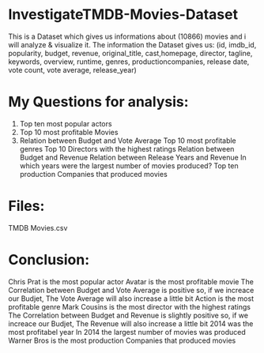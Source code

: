 # InvestigateTMDB-Movies-Dataset
This is a Dataset which gives us informations about (10866) movies and i will analyze & visualize it.
The information the Dataset gives us: (id, imdb_id, popularity, budget, revenue, original_title, cast,homepage, director, tagline, keywords, overview, runtime, genres, productioncompanies, release date, vote count, vote average, release_year)

# My Questions for analysis:

1. Top ten most popular actors
2. Top 10 most profitable Movies
3. Relation between Budget and Vote Average
Top 10 most profitable genres
Top 10 Directors with the highest ratings
Relation between Budget and Revenue
Relation between Release Years and Revenue
In which years were the largest number of movies produced?
Top ten production Companies that produced movies
# Files:
TMDB Movies.csv
# Conclusion:
Chris Prat is the most popular actor
Avatar is the most profitable movie
The Correlation between Budget and Vote Average is positive so, if we increace our Budjet, The Vote Average will also increase a little bit
Action is the most profitable genre
Mark Cousins is the most director with the highest ratings
The Correlation between Budget and Revenue is slightly positive so, if we increace our Budjet, The Revenue will also increase a little bit
2014 was the most profitabel year
In 2014 the largest number of movies was produced
Warner Bros is the most production Companies that produced movies
